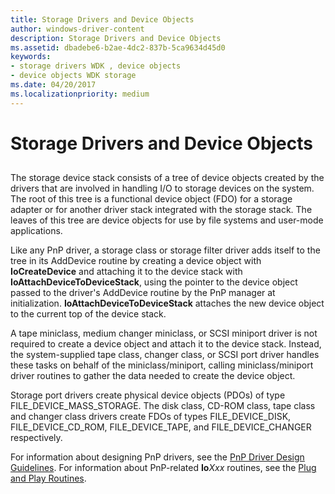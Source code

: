 ```yaml
---
title: Storage Drivers and Device Objects
author: windows-driver-content
description: Storage Drivers and Device Objects
ms.assetid: dbadebe6-b2ae-4dc2-837b-5ca9634d45d0
keywords:
- storage drivers WDK , device objects
- device objects WDK storage
ms.date: 04/20/2017
ms.localizationpriority: medium
---
```


# Storage Drivers and Device Objects


## <span id="ddk_storage_drivers_and_device_objects_kg"></span><span id="DDK_STORAGE_DRIVERS_AND_DEVICE_OBJECTS_KG"></span>


The storage device stack consists of a tree of device objects created by the drivers that are involved in handling I/O to storage devices on the system. The root of this tree is a functional device object (FDO) for a storage adapter or for another driver stack integrated with the storage stack. The leaves of this tree are device objects for use by file systems and user-mode applications.

Like any PnP driver, a storage class or storage filter driver adds itself to the tree in its AddDevice routine by creating a device object with **IoCreateDevice** and attaching it to the device stack with **IoAttachDeviceToDeviceStack**, using the pointer to the device object passed to the driver's AddDevice routine by the PnP manager at initialization. **IoAttachDeviceToDeviceStack** attaches the new device object to the current top of the device stack.

A tape miniclass, medium changer miniclass, or SCSI miniport driver is not required to create a device object and attach it to the device stack. Instead, the system-supplied tape class, changer class, or SCSI port driver handles these tasks on behalf of the miniclass/miniport, calling miniclass/miniport driver routines to gather the data needed to create the device object.

Storage port drivers create physical device objects (PDOs) of type FILE\_DEVICE\_MASS\_STORAGE. The disk class, CD-ROM class, tape class and changer class drivers create FDOs of types FILE\_DEVICE\_DISK, FILE\_DEVICE\_CD\_ROM, FILE\_DEVICE\_TAPE, and FILE\_DEVICE\_CHANGER respectively.

For information about designing PnP drivers, see the [PnP Driver Design Guidelines](https://msdn.microsoft.com/library/windows/hardware/ff559623). For information about PnP-related **Io***Xxx* routines, see the [Plug and Play Routines](https://msdn.microsoft.com/library/windows/hardware/ff558809).

 

 




